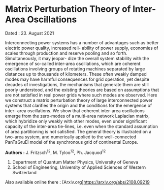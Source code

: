 # Matrix Perturbation Theory of Inter-Area Oscillations

Dated : 23. August 2021 

Interconnecting power systems has a number of advantages such as better electric power quality, increased reli- ability of power supply, economies of scales through production and reserve pooling and so forth. Simultaneously, it may jeopar- dize the overall system stability with the emergence of so-called inter-area oscillations, which are coherent oscillations involving groups of rotating machines separated by large distances up to thousands of kilometers. These often weakly damped modes may have harmful consequences for grid operation, yet despite decades of investigations, the mechanisms that generate them are still poorly understood, and the existing theories are based on assumptions that are not satisfied in real power grids where such modes are observed. Here we construct a matrix perturbation theory of large interconnected power systems that clarifies the origin and the conditions for the emergence of inter- area oscillations. We show that coherent inter-area oscillations emerge from the zero-modes of a multi-area network Laplacian matrix, which hybridize only weakly with other modes, even under significant capacity of the inter-area tie-lines, i.e. even when the standard assumption of area partitioning is not satisfied. The general theory is illustrated on a two-area system, and numerically applied to the well-connected PanTaGruEl model of the synchronous grid of continental Europe.

**Authors :** J. Fritzsch<sup>1</sup><sup>2</sup>, M. Tyloo<sup>1</sup><sup>2</sup>, Ph. Jacquod<sup>1</sup><sup>2</sup> 

1) Department of Quantum Matter Physics, University of Geneva
2) School of Engineering, University of Applied Sciences of Western Switzerland

Also available online there : [Arxiv.org]https://arxiv.org/abs/2108.09219



<!-- keywords: network_stability, -->

<!-- link: -->